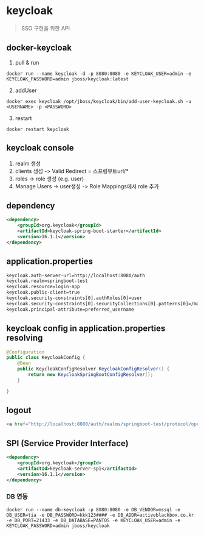# keycloak

> SSO 구현을 위한 API

## docker-keycloak

1. pull & run

```shell
docker run --name keycloak -d -p 8080:8080 -e KEYCLOAK_USER=admin -e KEYCLOAK_PASSWORD=admin jboss/keycloak:latest
```

2. addUser

```shell
docker exec keycloak /opt/jboss/keycloak/bin/add-user-keycloak.sh -u <USERNAME> -p <PASSWORD>
```

3. restart

```shell
docker restart keycloak
```

## keycloak console

1. realm 생성
2. clients 생성 -> Valid Redirect = 스프링부트url/\*
3. roles -> role 생성 (e.g. user)
4. Manage Users -> user생성 -> Role Mappings에서 role 추가

## dependency

```xml
<dependency>
	<groupId>org.keycloak</groupId>
	<artifactId>keycloak-spring-boot-starter</artifactId>
	<version>16.1.1</version>
</dependency>
```

## application.properties

```sh
keycloak.auth-server-url=http://localhost:8080/auth
keycloak.realm=springboot-test
keycloak.resource=login-app
keycloak.public-client=true
keycloak.security-constraints[0].authRoles[0]=user
keycloak.security-constraints[0].securityCollections[0].patterns[0]=/main/*
keycloak.principal-attribute=preferred_username
```

## keycloak config in application.properties resolving

```java
@Configuration
public class KeycloakConfig {
	@Bean
	public KeycloakConfigResolver KeycloakConfigResolver() {
		return new KeycloakSpringBootConfigResolver();
	}

}
```

## logout

```html
<a href="http://localhost:8080/auth/realms/springboot-test/protocol/openid-connect/logout?redirect_uri=http://localhost:8081/">logout</a>
```

## SPI (Service Provider Interface)

```xml
<dependency>
    <groupId>org.keycloak</groupId>
    <artifactId>keycloak-server-spi</artifactId>
    <version>16.1.1</version>
</dependency>
```

### DB 연동

```shell
docker run --name db-keycloak -p 8080:8080 -e DB_VENDOR=mssql -e DB_USER=tia -e DB_PASSWORD=kkk123#### -e DB_ADDR=activeblackbox.co.kr -e DB_PORT=21433 -e DB_DATABASE=PANTOS -e KEYCLOAK_USER=admin -e KEYCLOAK_PASSWORD=admin jboss/keycloak
```
